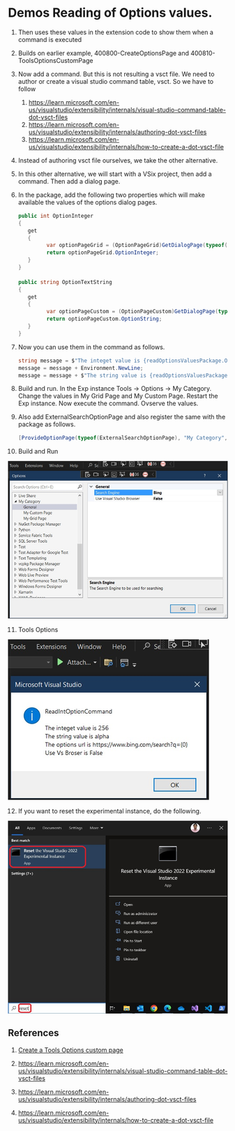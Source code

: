 # Demos Reading of Options values. 

1. Then uses these values in the extension code to show them when a command is executed

2. Builds on earlier example, 400800-CreateOptionsPage and 400810-ToolsOptionsCustomPage

3. Now add a command. But this is not resulting a vsct file. We need to author or create a visual studio command table, vsct. So we have to follow
   1. https://learn.microsoft.com/en-us/visualstudio/extensibility/internals/visual-studio-command-table-dot-vsct-files
   2. https://learn.microsoft.com/en-us/visualstudio/extensibility/internals/authoring-dot-vsct-files
   3. https://learn.microsoft.com/en-us/visualstudio/extensibility/internals/how-to-create-a-dot-vsct-file

4. Instead of authoring vsct file ourselves, we take the other alternative.

5. In this other alternative, we will start with a VSix project, then add a command. Then add a dialog page.

6. In the package, add the following two properties which will make available the values of the options dialog pages.

   ```cs
   public int OptionInteger
   {
      get
      {
            var optionPageGrid = (OptionPageGrid)GetDialogPage(typeof(OptionPageGrid));
            return optionPageGrid.OptionInteger;
      }
   }

   public string OptionTextString
   {
      get
      {
            var optionPageCustom = (OptionPageCustom)GetDialogPage(typeof(OptionPageCustom));
            return optionPageCustom.OptionString;
      }
   }
   ```

7. Now you can use them in the command as follows.

   ```cs
   string message = $"The integet value is {readOptionsValuesPackage.OptionInteger}";
   message = message + Environment.NewLine;
   message = message + $"The string value is {readOptionsValuesPackage.OptionTextString}";
   ```

8. Build and run. In the Exp instance Tools -> Options -> My Category. Change the values in My Grid Page and My Custom Page. Restart the Exp instance. Now execute the command. Ovserve the values.

9. Also add ExternalSearchOptionPage and also register the same with the package as follows.

   ```cs
   [ProvideOptionPage(typeof(ExternalSearchOptionPage), "My Category", "General", 1, 1, true, new string[] { "External Search Options" })]
   ```

10. Build and Run
   
![Tools Options](./images/49_50ToolsOptions.jpg)

11.  Tools Options
   
![Command Dialog](./images/50_50ReadOptionCommand.jpg)

12. If you want to reset the experimental instance, do the following.

![Reset Exp Vs](./../200500-VSixBlankProjectAnalysis/images/57_50_ResetVsExpIntance.jpg)

## References

1. [Create a Tools Options custom page](https://learn.microsoft.com/en-us/visualstudio/extensibility/creating-an-options-page#create-a-tools-options-custom-page)

2. https://learn.microsoft.com/en-us/visualstudio/extensibility/internals/visual-studio-command-table-dot-vsct-files

3. https://learn.microsoft.com/en-us/visualstudio/extensibility/internals/authoring-dot-vsct-files

4. https://learn.microsoft.com/en-us/visualstudio/extensibility/internals/how-to-create-a-dot-vsct-file

